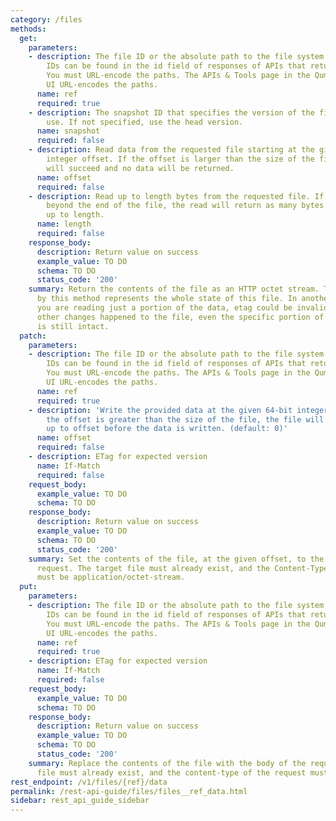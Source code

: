 ```yaml
---
category: /files
methods:
  get:
    parameters:
    - description: The file ID or the absolute path to the file system object. File
        IDs can be found in the id field of responses of APIs that return file attributes.
        You must URL-encode the paths. The APIs & Tools page in the Qumulo Core Web
        UI URL-encodes the paths.
      name: ref
      required: true
    - description: The snapshot ID that specifies the version of the filesystem to
        use. If not specified, use the head version.
      name: snapshot
      required: false
    - description: Read data from the requested file starting at the given 64-bit
        integer offset. If the offset is larger than the size of the file, the read
        will succeed and no data will be returned.
      name: offset
      required: false
    - description: Read up to length bytes from the requested file. If the read extends
        beyond the end of the file, the read will return as many bytes as possible,
        up to length.
      name: length
      required: false
    response_body:
      description: Return value on success
      example_value: TO DO
      schema: TO DO
      status_code: '200'
    summary: Return the contents of the file as an HTTP octet stream. The etag returned
      by this method represents the whole state of this file. In another word, if
      you are reading just a portion of the data, etag could be invalid because of
      other changes happened to the file, even the specific portion of data you read
      is still intact.
  patch:
    parameters:
    - description: The file ID or the absolute path to the file system object. File
        IDs can be found in the id field of responses of APIs that return file attributes.
        You must URL-encode the paths. The APIs & Tools page in the Qumulo Core Web
        UI URL-encodes the paths.
      name: ref
      required: true
    - description: 'Write the provided data at the given 64-bit integer offset. If
        the offset is greater than the size of the file, the file will be zero-extended
        up to offset before the data is written. (default: 0)'
      name: offset
      required: false
    - description: ETag for expected version
      name: If-Match
      required: false
    request_body:
      example_value: TO DO
      schema: TO DO
    response_body:
      description: Return value on success
      example_value: TO DO
      schema: TO DO
      status_code: '200'
    summary: Set the contents of the file, at the given offset, to the body of the
      request. The target file must already exist, and the Content-Type of the request
      must be application/octet-stream.
  put:
    parameters:
    - description: The file ID or the absolute path to the file system object. File
        IDs can be found in the id field of responses of APIs that return file attributes.
        You must URL-encode the paths. The APIs & Tools page in the Qumulo Core Web
        UI URL-encodes the paths.
      name: ref
      required: true
    - description: ETag for expected version
      name: If-Match
      required: false
    request_body:
      example_value: TO DO
      schema: TO DO
    response_body:
      description: Return value on success
      example_value: TO DO
      schema: TO DO
      status_code: '200'
    summary: Replace the contents of the file with the body of the request. The target
      file must already exist, and the content-type of the request must be application/octet-stream.
rest_endpoint: /v1/files/{ref}/data
permalink: /rest-api-guide/files/files__ref_data.html
sidebar: rest_api_guide_sidebar
---
```

